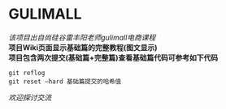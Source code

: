 # GULIMALL 
*该项目出自尚硅谷雷丰阳老师gulimall电商课程* <br/>
**项目Wiki页面显示基础篇的完整教程(图文显示)**<br/>
**项目包含两次提交(基础篇+完整篇)查看基础篇代码可参考如下代码**<br/>
```git
git reflog
git reset –hard 基础篇提交的哈希值
```
*欢迎探讨交流*

